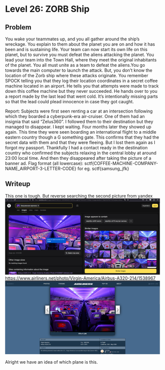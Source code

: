 # Level 26: ZORB Ship

## Problem

You wake your teammates up, and you all gather around the ship’s wreckage. You explain to them about the planet you are on and how it has been and is sustaining life. Your team can now start its own life on this planet, but to survive you must defeat the aliens attacking the planet. You lead your team into the Town Hall, where they meet the original inhabitants of the planet.
You all must unite as a team to defeat the aliens.You go towards the main computer to launch the attack. But, you don’t know the location of the Zorb ship where these attacks originate.
You remember SPOCK telling you that they log their location coordinates in a secret coffee machine located in an airport. He tells you that attempts were made to track down this coffee machine but they never succeeded. He hands over to you a report made by the last lead that went cold. It’s intentionally missing parts so that the lead could plead innocence in case they got caught. 

Report:
Subjects were first seen renting a car at an intersection following which they boarded a cyberpunk-era air-cruiser. One of them had an insignia that said “Zelus360”. I followed them to their destination but they managed to disappear. I kept waiting. Four months later they showed up again. This time they were seen boarding an international flight to a middle eastern country though a G something gate. This confirms that they had the secret data with them and that they were fleeing. But I lost them again as I forgot my passport. Thankfully I had a contact ready in the destination country who confirmed the subjects relaxing in the central lobby at around 23:00 local time. And then they disappeared after taking the picture of a banner ad.
Flag format (all lowercase):
sctf{COFFEE-MACHINE-COMPANY-NAME_AIRPORT-3-LETTER-CODE}
for eg. sctf{samsung_jfk}

## Writeup

This one is tough. But reverse searching the second picture from yandex
![Alt text](image.png)
https://www.airliners.net/photo/Virgin-America/Airbus-A320-214/1538967
![Alt text](image-1.png)

Alright we have an idea of which plane is this. 